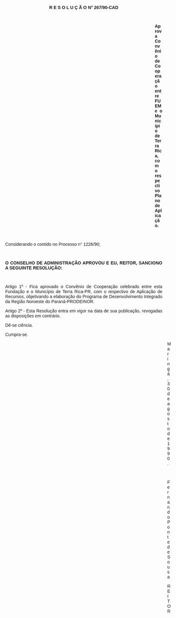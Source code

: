 <BODY>

<B><FONT FACE="Arial"><P ALIGN="CENTER">R E S O L U &Ccedil; &Atilde; O  N° 267/90-CAD</P>
<P ALIGN="CENTER"></P>
<P ALIGN="CENTER">&nbsp;</P><DIR>
<DIR>
<DIR>
<DIR>
<DIR>
<DIR>
<DIR>
<DIR>
<DIR>
<DIR>
<DIR>
<DIR>

<P ALIGN="JUSTIFY">Aprova Conv&ecirc;nio de Coopera&ccedil;&atilde;o entre FUEM e o Munic&iacute;pio de Terra Rica, com o respectivo Plano de Aplica&ccedil;&atilde;o.</P>
<P ALIGN="JUSTIFY"></P>
<P ALIGN="JUSTIFY">&nbsp;</P></DIR>
</DIR>
</DIR>
</DIR>
</DIR>
</DIR>
</DIR>
</DIR>
</DIR>
</DIR>
</DIR>
</DIR>

</B><P ALIGN="JUSTIFY">Considerando o contido no Processo n° 1226/90;</P>
<P ALIGN="JUSTIFY"></P>
<P ALIGN="JUSTIFY">&nbsp;</P>
<B><P ALIGN="JUSTIFY">O CONSELHO DE ADMINISTRA&Ccedil;&Atilde;O APROVOU E EU, REITOR, SANCIONO A SEGUINTE RESOLU&Ccedil;&Atilde;O:</P>
</B><P ALIGN="JUSTIFY"></P>
<P ALIGN="JUSTIFY">&nbsp;</P>
<P ALIGN="JUSTIFY">Artigo 1º - Fica aprovado o Conv&ecirc;nio de Coopera&ccedil;&atilde;o celebrado entre esta Funda&ccedil;&atilde;o e o Munic&iacute;pio de Terra Rica-PR, com o respectivo de Aplica&ccedil;&atilde;o de Recursos, objetivando a elabora&ccedil;&atilde;o do Programa de Desenvolvimento Integrado da Regi&atilde;o Noroeste do Paran&aacute;-PRODEINOR.</P>
<P ALIGN="JUSTIFY">Artigo 2º - Esta Resolu&ccedil;&atilde;o entra em vigor na data de sua publica&ccedil;&atilde;o, revogadas as disposi&ccedil;&otilde;es em contr&aacute;rio.</P>
<P ALIGN="JUSTIFY">D&ecirc;-se ci&ecirc;ncia.</P>
<P ALIGN="JUSTIFY">Cumpra-se.</P><DIR>
<DIR>
<DIR>
<DIR>
<DIR>
<DIR>
<DIR>
<DIR>
<DIR>
<DIR>
<DIR>
<DIR>
<DIR>

<P ALIGN="JUSTIFY">Maring&aacute;, 30 de agosto de 1990.</P>
<P ALIGN="JUSTIFY"></P>
<P ALIGN="JUSTIFY">&nbsp;</P>
<P ALIGN="JUSTIFY">Fernando Ponte de Sousa</P>
<P ALIGN="JUSTIFY">REITOR</P>
<P ALIGN="JUSTIFY"></P></DIR>
</DIR>
</DIR>
</DIR>
</DIR>
</DIR>
</DIR>
</DIR>
</DIR>
</DIR>
</DIR>
</DIR>
</DIR>
</FONT></BODY>

